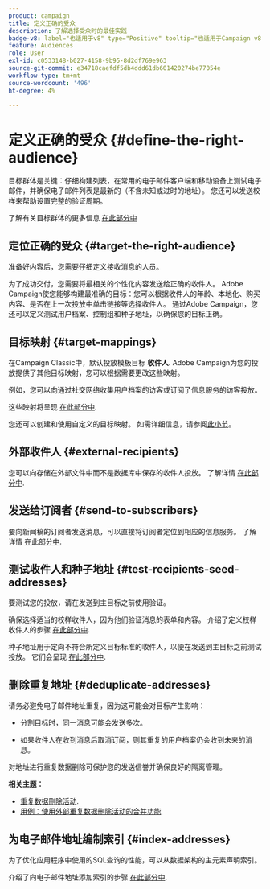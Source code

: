 ```yaml
---
product: campaign
title: 定义正确的受众
description: 了解选择受众时的最佳实践
badge-v8: label="也适用于v8" type="Positive" tooltip="也适用于Campaign v8"
feature: Audiences
role: User
exl-id: c0533148-b027-4158-9b95-8d2df769e963
source-git-commit: e34718caefdf5db4ddd61db601420274be77054e
workflow-type: tm+mt
source-wordcount: '496'
ht-degree: 4%

---
```


# 定义正确的受众 {#define-the-right-audience}

目标群体是关键：仔细构建列表，在常用的电子邮件客户端和移动设备上测试电子邮件，并确保电子邮件列表是最新的（不含未知或过时的地址）。 您还可以发送校样来帮助设置完整的验证周期。

了解有关目标群体的更多信息 [在此部分中](steps-defining-the-target-population.md)

## 定位正确的受众 {#target-the-right-audience}

准备好内容后，您需要仔细定义接收消息的人员。

为了成功交付，您需要将最相关的个性化内容发送给正确的收件人。 Adobe Campaign使您能够构建最准确的目标：您可以根据收件人的年龄、本地化、购买内容、是否在上一次投放中单击链接等选择收件人。 通过Adobe Campaign，您还可以定义测试用户档案、控制组和种子地址，以确保您的目标正确。

## 目标映射 {#target-mappings}

在Campaign Classic中，默认投放模板目标 **收件人**. Adobe Campaign为您的投放提供了其他目标映射，您可以根据需要更改这些映射。

例如，您可以向通过社交网络收集用户档案的访客或订阅了信息服务的访客投放。

这些映射将呈现 [在此部分中](selecting-a-target-mapping.md).

您还可以创建和使用自定义的目标映射。 如需详细信息，请参阅[此小节](../../configuration/using/target-mapping.md)。

## 外部收件人 {#external-recipients}

您可以向存储在外部文件中而不是数据库中保存的收件人投放。 了解详情 [在此部分中](steps-defining-the-target-population.md#selecting-external-recipients).

## 发送给订阅者 {#send-to-subscribers}

要向新闻稿的订阅者发送消息，可以直接将订阅者定位到相应的信息服务。 了解详情 [在此部分中](managing-subscriptions.md#delivering-to-the-subscribers-of-a-service).


## 测试收件人和种子地址 {#test-recipients-seed-addresses}

要测试您的投放，请在发送到主目标之前使用验证。

确保选择适当的校样收件人，因为他们验证消息的表单和内容。 介绍了定义校样收件人的步骤 [在此部分中](steps-defining-the-target-population.md#selecting-the-proof-target).

种子地址用于定向不符合所定义目标标准的收件人，以便在发送到主目标之前测试投放。 它们会呈现 [在此部分中](about-seed-addresses.md).

## 删除重复地址 {#deduplicate-addresses}

请务必避免电子邮件地址重复，因为这可能会对目标产生影响：

* 分割目标时，同一消息可能会发送多次。

* 如果收件人在收到消息后取消订阅，则其重复的用户档案仍会收到未来的消息。

对地址进行重复数据删除可保护您的发送信誉并确保良好的隔离管理。

**相关主题：**

* [重复数据删除活动](../../workflow/using/deduplication.md).
* [用例：使用外部重复数据删除活动的合并功能](../../workflow/using/deduplication-merge.md)

## 为电子邮件地址编制索引 {#index-addresses}

为了优化应用程序中使用的SQL查询的性能，可以从数据架构的主元素声明索引。

介绍了向电子邮件地址添加索引的步骤 [在此部分中](../../configuration/using/database-mapping.md#indexed-fields).
